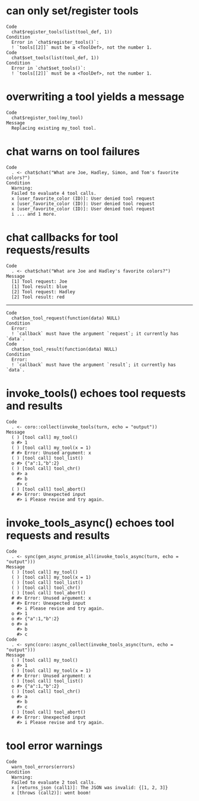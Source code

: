 # can only set/register tools

    Code
      chat$register_tools(list(tool_def, 1))
    Condition
      Error in `chat$register_tools()`:
      ! `tools[[2]]` must be a <ToolDef>, not the number 1.
    Code
      chat$set_tools(list(tool_def, 1))
    Condition
      Error in `chat$set_tools()`:
      ! `tools[[2]]` must be a <ToolDef>, not the number 1.

# overwriting a tool yields a message

    Code
      chat$register_tool(my_tool)
    Message
      Replacing existing my_tool tool.

# chat warns on tool failures

    Code
      . <- chat$chat("What are Joe, Hadley, Simon, and Tom's favorite colors?")
    Condition
      Warning:
      Failed to evaluate 4 tool calls.
      x [user_favorite_color (ID)]: User denied tool request
      x [user_favorite_color (ID)]: User denied tool request
      x [user_favorite_color (ID)]: User denied tool request
      i ... and 1 more.

# chat callbacks for tool requests/results

    Code
      . <- chat$chat("What are Joe and Hadley's favorite colors?")
    Message
      [1] Tool request: Joe
      [1] Tool result: blue
      [2] Tool request: Hadley
      [2] Tool result: red

---

    Code
      chat$on_tool_request(function(data) NULL)
    Condition
      Error:
      ! `callback` must have the argument `request`; it currently has `data`.
    Code
      chat$on_tool_result(function(data) NULL)
    Condition
      Error:
      ! `callback` must have the argument `result`; it currently has `data`.

# invoke_tools() echoes tool requests and results

    Code
      . <- coro::collect(invoke_tools(turn, echo = "output"))
    Message
      ( ) [tool call] my_tool()
      o #> 1
      ( ) [tool call] my_tool(x = 1)
      # #> Error: Unused argument: x
      ( ) [tool call] tool_list()
      o #> {"a":1,"b":2}
      ( ) [tool call] tool_chr()
      o #> a
        #> b
        #> c
      ( ) [tool call] tool_abort()
      # #> Error: Unexpected input
        #> i Please revise and try again.

# invoke_tools_async() echoes tool requests and results

    Code
      . <- sync(gen_async_promise_all(invoke_tools_async(turn, echo = "output")))
    Message
      ( ) [tool call] my_tool()
      ( ) [tool call] my_tool(x = 1)
      ( ) [tool call] tool_list()
      ( ) [tool call] tool_chr()
      ( ) [tool call] tool_abort()
      # #> Error: Unused argument: x
      # #> Error: Unexpected input
        #> i Please revise and try again.
      o #> 1
      o #> {"a":1,"b":2}
      o #> a
        #> b
        #> c
    Code
      . <- sync(coro::async_collect(invoke_tools_async(turn, echo = "output")))
    Message
      ( ) [tool call] my_tool()
      o #> 1
      ( ) [tool call] my_tool(x = 1)
      # #> Error: Unused argument: x
      ( ) [tool call] tool_list()
      o #> {"a":1,"b":2}
      ( ) [tool call] tool_chr()
      o #> a
        #> b
        #> c
      ( ) [tool call] tool_abort()
      # #> Error: Unexpected input
        #> i Please revise and try again.

# tool error warnings

    Code
      warn_tool_errors(errors)
    Condition
      Warning:
      Failed to evaluate 2 tool calls.
      x [returns_json (call1)]: The JSON was invalid: {[1, 2, 3]}
      x [throws (call2)]: went boom!

